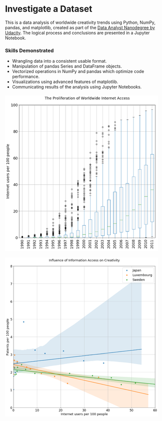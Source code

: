 # Investigate a Dataset

This is a data analysis of worldwide creativity trends using Python, NumPy, pandas, and matplotlib, created as part of the [Data Analyst Nanodegree by Udacity](https://www.udacity.com/course/data-analyst-nanodegree--nd002). The logical process and conclusions are presented in a Jupyter Notebook.

### Skills Demonstrated

- Wrangling data into a consistent usable format.
- Manipulation of pandas Series and DataFrame objects.
- Vectorized operations in NumPy and pandas which optimize code performance.
- Visualizations using advanced features of matplotlib.
- Communicating results of the analysis using Jupyter Notebooks.

#### ![](demo/plot_1.png)
#### ![](demo/plot_2.png)
